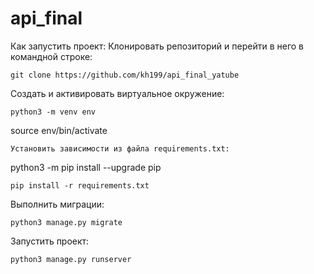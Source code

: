 # api_final

Как запустить проект:
Клонировать репозиторий и перейти в него в командной строке:
```
git clone https://github.com/kh199/api_final_yatube
```
Cоздать и активировать виртуальное окружение:
```
python3 -m venv env
```
source env/bin/activate
```
Установить зависимости из файла requirements.txt:
```
python3 -m pip install --upgrade pip
```
pip install -r requirements.txt
```
Выполнить миграции:
```
python3 manage.py migrate
```
Запустить проект:
```
python3 manage.py runserver
```
